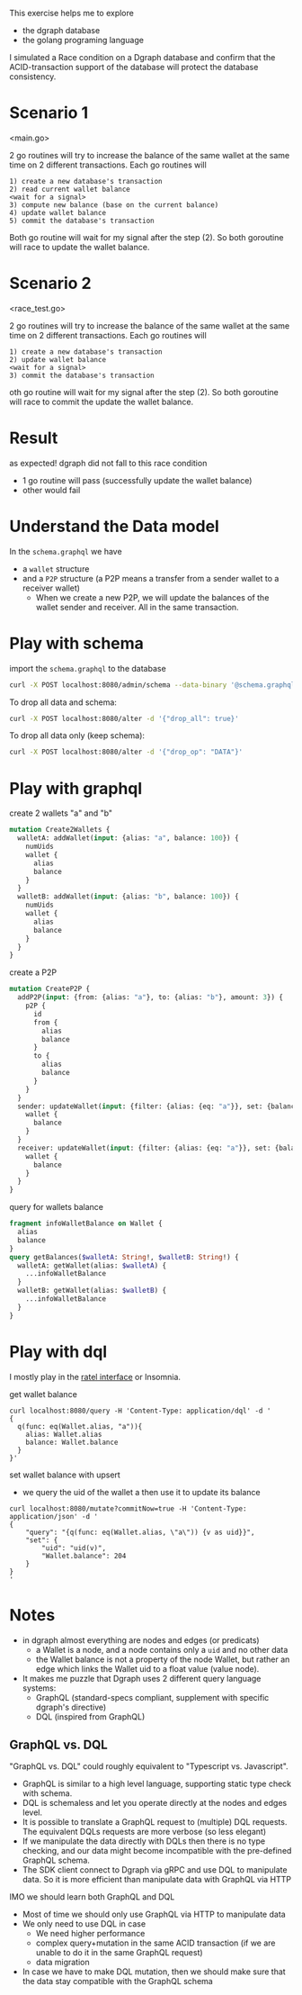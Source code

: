 This exercise helps me to explore
* the dgraph database
* the golang programing language

I simulated a Race condition on a Dgraph database and confirm that the ACID-transaction support of the database will protect the database consistency.


# Scenario 1

<main.go>

2 go routines will try to increase the balance of the same wallet
at the same time on 2 different transactions. Each go routines will
```
1) create a new database's transaction
2) read current wallet balance
<wait for a signal>
3) compute new balance (base on the current balance) 
4) update wallet balance
5) commit the database's transaction
```
Both go routine will wait for my signal after the step (2). So both goroutine will race to update the wallet balance.

# Scenario 2

<race_test.go>

2 go routines will try to increase the balance of the same wallet
at the same time on 2 different transactions. Each go routines will

```
1) create a new database's transaction 
2) update wallet balance
<wait for a signal>
3) commit the database's transaction
```
oth go routine will wait for my signal after the step (2). So both goroutine will race to commit the update the wallet balance.

# Result

as expected! dgraph did not fall to this race condition
* 1 go routine will pass (successfully update the wallet balance)
* other would fail

# Understand the Data model

In the `schema.graphql` we have 
* a `wallet` structure 
* and a `P2P` structure (a P2P means a transfer from a sender wallet to a receiver wallet)
  * When we create a new P2P, we will update the balances of the wallet sender and receiver. All in the same transaction.

# Play with schema

import the `schema.graphql` to the database 
```bash
curl -X POST localhost:8080/admin/schema --data-binary '@schema.graphql'
```

To drop all data and schema:
```bash
curl -X POST localhost:8080/alter -d '{"drop_all": true}'
```

To drop all data only (keep schema):
```bash
curl -X POST localhost:8080/alter -d '{"drop_op": "DATA"}'
```

# Play with graphql

create 2 wallets "a" and "b"

```graphql
mutation Create2Wallets {
  walletA: addWallet(input: {alias: "a", balance: 100}) {
    numUids
    wallet {
      alias
      balance
    }
  }
  walletB: addWallet(input: {alias: "b", balance: 100}) {
    numUids
    wallet {
      alias
      balance
    }
  }
}
```

create a P2P

```graphql
mutation CreateP2P {
  addP2P(input: {from: {alias: "a"}, to: {alias: "b"}, amount: 3}) {
    p2P {
      id
      from {
        alias
        balance
      }
      to {
        alias
        balance
      }
    }
  }
  sender: updateWallet(input: {filter: {alias: {eq: "a"}}, set: {balance: 97}}) {
    wallet {
      balance
    }
  }
  receiver: updateWallet(input: {filter: {alias: {eq: "a"}}, set: {balance: 103}}) {
    wallet {
      balance
    }
  }
}
```

query for wallets balance

```graphql
fragment infoWalletBalance on Wallet {
  alias
  balance
}
query getBalances($walletA: String!, $walletB: String!) {
  walletA: getWallet(alias: $walletA) {
    ...infoWalletBalance
  }
  walletB: getWallet(alias: $walletB) {
    ...infoWalletBalance
  }
}
```

# Play with dql

I mostly play in the [ratel interface](https://play.dgraph.io/) or Insomnia. 

get wallet balance

```dql
curl localhost:8080/query -H 'Content-Type: application/dql' -d '
{
  q(func: eq(Wallet.alias, "a")){
    alias: Wallet.alias
    balance: Wallet.balance
  }
}'
```

set wallet balance with upsert
 * we query the uid of the wallet a then use it to update its balance


```dql
curl localhost:8080/mutate?commitNow=true -H 'Content-Type: application/json' -d '
{
    "query": "{q(func: eq(Wallet.alias, \"a\")) {v as uid}}",
    "set": {
        "uid": "uid(v)",
        "Wallet.balance": 204
    }
}
'
```

# Notes

* in dgraph almost everything are nodes and edges (or predicats) 
  * a Wallet is a node, and a node contains only a `uid` and no other data
  * the Wallet balance is not a property of the node Wallet, but rather an edge which links the Wallet uid to a float value (value node). 
* It makes me puzzle that Dgraph uses 2 different query language systems: 
  * GraphQL (standard-specs compliant, supplement with specific dgraph's directive) 
  * DQL (inspired from GraphQL)

## GraphQL vs. DQL

"GraphQL vs. DQL" could roughly equivalent to "Typescript vs. Javascript".

* GraphQL is similar to a high level language, supporting static type check with schema.
* DQL is schemaless and let you operate directly at the nodes and edges level.
* It is possible to translate a GraphQL request to (multiple) DQL requests. The equivalent DQLs requests are more verbose (so less elegant)
* If we manipulate the data directly with DQLs then there is no type checking, and our data might become incompatible with the pre-defined GraphQL schema.
* The SDK client connect to Dgraph via gRPC and use DQL to manipulate data. So it is more efficient than manipulate data with GraphQL via HTTP

IMO we should learn both GraphQL and DQL

 * Most of time we should only use GraphQL via HTTP to manipulate data
 * We only need to use DQL in case
   * We need higher performance
   * complex query+mutation in the same ACID transaction (if we are unable to do it in the same GraphQL request)
   * data migration
 * In case we have to make DQL mutation, then we should make sure that the data stay compatible with the GraphQL schema
 
  


  


